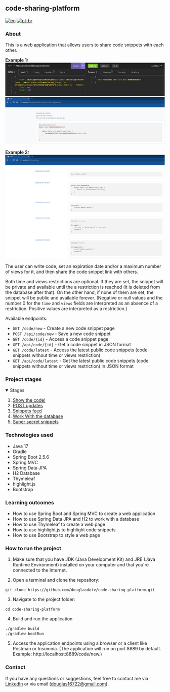 ## code-sharing-platform

[![en](https://img.shields.io/badge/lang-en-red.svg)](https://github.com/douglasdotv/code-sharing-platform/blob/master/README.md)
[![pt-br](https://img.shields.io/badge/lang-pt--br-green.svg)](https://github.com/douglasdotv/code-sharing-platform/blob/master/README.pt-br.md)

### About

This is a web application that allows users to share code snippets with each other.

**Example 1:**
![Screenshot 1](./screenshots/codesharingplatform1.jpg)
![Screenshot 2](./screenshots/codesharingplatform2.jpg)

**Example 2:**
![Screenshot 3](./screenshots/codesharingplatform3.jpg)

The user can write code, set an expiration date and/or a maximum number of views for it, and then share the code snippet link with others.

Both time and views restrictions are optional.
If they are set, the snippet will be private and available until the a restriction is reached (it is deleted from the database after that).
On the other hand, if none of them are set, the snippet will be public and available forever.
(Negative or null values and the number 0 for the `time` and `views` fields are interpreted as an absence of a restriction. Positive values are interpreted as a restriction.)

Available endpoints:

* `GET /code/new` - Create a new code snippet page
* `POST /api/code/new` - Save a new code snippet
* `GET /code/{id}` - Access a code snippet page
* `GET /api/code/{id}` - Get a code snippet in JSON format
* `GET /code/latest` - Access the latest public code snippets (code snippets without time or views restriction)
* `GET /api/code/latest` - Get the latest public code snippets (code snippets without time or views restriction) in JSON format

### Project stages

<details open="open">
  <summary>Stages</summary>
  <ol>
  <li><a href="https://hyperskill.org/projects/130/stages/692/implement">Show the code!</a></li>
  <li><a href="https://hyperskill.org/projects/130/stages/693/implement">POST updates</a></li>
  <li><a href="https://hyperskill.org/projects/130/stages/694/implement">Snippets feed</a></li>
  <li><a href="https://hyperskill.org/projects/130/stages/695/implement">Work With the database</a></li>
  <li><a href="https://hyperskill.org/projects/130/stages/696/implement">Super secret snippets</a></li>
  </ol>
</details>

### Technologies used

* Java 17
* Gradle
* Spring Boot 2.5.6
* Spring MVC
* Spring Data JPA
* H2 Database
* Thymeleaf
* highlight.js
* Bootstrap

### Learning outcomes

* How to use Spring Boot and Spring MVC to create a web application
* How to use Spring Data JPA and H2 to work with a database
* How to use Thymeleaf to create a web page
* How to use highlight.js to highlight code snippets
* How to use Bootstrap to style a web page

### How to run the project

1. Make sure that you have JDK (Java Development Kit) and JRE (Java Runtime Environment) installed on your computer and that you're connected to the Internet.

2. Open a terminal and clone the repository:
```
git clone https://github.com/douglasdotv/code-sharing-platform.git
```

3. Navigate to the project folder:
```
cd code-sharing-platform
```

4. Build and run the application
```
./gradlew build
./gradlew bootRun
```

5. Access the application endpoints using a browser or a client like Postman or Insomnia.
   (The application will run on port 8889 by default. Example: http://localhost:8889/code/new.)

### Contact
If you have any questions or suggestions, feel free to contact me via [LinkedIn](https://www.linkedin.com/in/douglasdotv/) or via email (douglas16722@gmail.com).